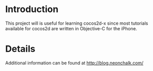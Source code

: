 # Introduction #

This project will is useful for learning cocos2d-x since most tutorials available for cocos2d are written in Objective-C for the iPhone.


# Details #

Additional information can be found at http://blog.neonchalk.com/
